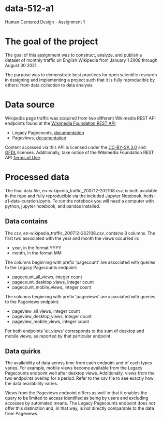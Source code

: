 # data-512-a1
Human Centered Design - Assignment 1

# The goal of the project
The goal of this assignment was to construct, analyze, and publish a dataset of monthly traffic on English Wikipedia from January 1 2008 through August 30 2021. 

The purpose was to demonstrate best practices for open scientific research in designing and implementing a project such that it is fully reproducible by others: from data collection to data analysis.

# Data source
Wikipedia page traffic was acquired from two different Wikimedia REST API endpoints found at the [Wikimedia Foundation REST API](https://wikimedia.org/api/rest_v1/#/):
- Legacy Pagecounts, [documentation](https://wikitech.wikimedia.org/wiki/Analytics/AQS/Legacy_Pagecounts)
- Pageviews, [documentation](https://wikitech.wikimedia.org/wiki/Analytics/AQS/Pageviews)


Content accessed via this API is licensed under the [CC-BY-SA 3.0](https://creativecommons.org/licenses/by-sa/3.0/) and [GFDL](https://www.gnu.org/licenses/fdl-1.3.html) licenses. Additionally, take notice of the Wikimedia Foundation REST API [Terms of Use](https://www.mediawiki.org/wiki/REST_API#Terms_and_conditions).

# Processed data
The final data file, en-wikipedia_traffic_200712-202108.csv, is both available in the repo and fully reproducible via the included Jupyter Notebook, hcds-a1-data-curation.ipynb. To run the notebook you will need a computer with python, jupyter notebook, and pandas installed. 

## Data contains
The csv, en-wikipedia_traffic_200712-202108.csv, contains 8 columns. The first two associated with the year and month the views occurred in:
- year, in the format YYYY
- month, in the format MM

The columns beginning with prefix 'pagecount' are associated with queries to the Legacy Pagecounts endpoint:
- pagecount_all_views, integer count
- pagecount_desktop_views, integer count
- pagecount_mobile_views, integer count

The columns beginning with prefix 'pageviews' are associated with queries to the Pageviews endpoint:
- pageview_all_views, integer count
- pageview_desktop_views, integer count
- pageview_mobile_views, integer count

For both endpoints 'all_views' corresponds to the sum of desktop and mobile views, as reported by that particular endpoint.

## Data quirks
The availability of data across time from each endpoint and of each types varies. For example, mobile views become available from the Legacy Pagecounts endpoint well after desktop views. Additionally, views from the two endpoints overlap for a period. Refer to the csv file to see exactly how the data availability varies.

Views from the Pageviews endpoint differs as well in that it enables the query to be limited to access identified as being by users and excluding accesses by automated means. The Legacy Pagecounts endpoint does not offer this distinction and, in that way, is not directly comparable to the data from Pageviews.
